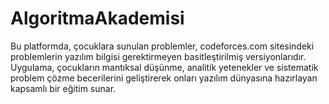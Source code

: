 # AlgoritmaAkademisi
Bu platformda, çocuklara sunulan problemler, codeforces.com sitesindeki problemlerin yazılım bilgisi gerektirmeyen basitleştirilmiş versiyonlarıdır. Uygulama, çocukların mantıksal düşünme, analitik yetenekler ve sistematik problem çözme becerilerini geliştirerek onları yazılım dünyasına hazırlayan kapsamlı bir eğitim sunar.
